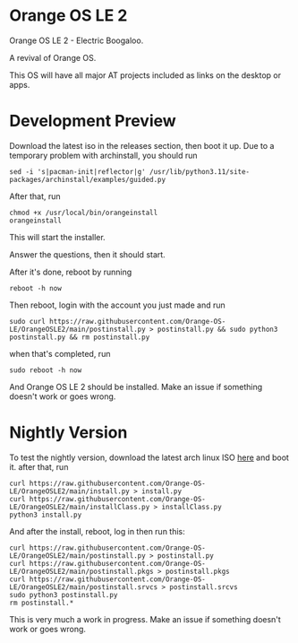 # Orange OS LE 2
Orange OS LE 2 - Electric Boogaloo.

A revival of Orange OS.

This OS will have all major AT projects included as links on the desktop or apps.

# Development Preview

Download the latest iso in the releases section, then boot it up. 
Due to a temporary problem with archinstall, you should run
```
sed -i 's|pacman-init|reflector|g' /usr/lib/python3.11/site-packages/archinstall/examples/guided.py
```
After that, run
```
chmod +x /usr/local/bin/orangeinstall
orangeinstall
```

This will start the installer.

Answer the questions, then it should start.

After it's done, reboot by running 
```
reboot -h now
```
Then reboot, login with the account you just made and run
```
sudo curl https://raw.githubusercontent.com/Orange-OS-LE/OrangeOSLE2/main/postinstall.py > postinstall.py && sudo python3 postinstall.py && rm postinstall.py
```
when that's completed, run
```
sudo reboot -h now
```
And Orange OS LE 2 should be installed. Make an issue if something doesn't work or goes wrong.

# Nightly Version

To test the nightly version, download the latest arch linux ISO [here](https://archlinux.org/download/) and boot it.
after that, run
```
curl https://raw.githubusercontent.com/Orange-OS-LE/OrangeOSLE2/main/install.py > install.py
curl https://raw.githubusercontent.com/Orange-OS-LE/OrangeOSLE2/main/installClass.py > installClass.py
python3 install.py
```
And after the install, reboot, log in then run this: 
```
curl https://raw.githubusercontent.com/Orange-OS-LE/OrangeOSLE2/main/postinstall.py > postinstall.py
curl https://raw.githubusercontent.com/Orange-OS-LE/OrangeOSLE2/main/postinstall.pkgs > postinstall.pkgs
curl https://raw.githubusercontent.com/Orange-OS-LE/OrangeOSLE2/main/postinstall.srvcs > postinstall.srcvs
sudo python3 postinstall.py
rm postinstall.*
```
This is very much a work in progress. Make an issue if something doesn't work or goes wrong.
